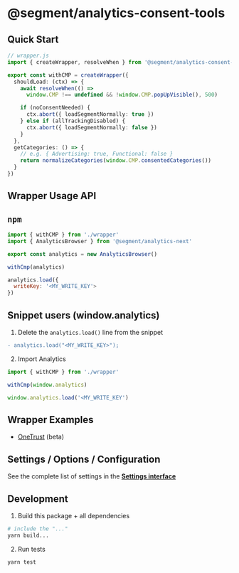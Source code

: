 # @segment/analytics-consent-tools



## Quick Start
```ts
// wrapper.js
import { createWrapper, resolveWhen } from '@segment/analytics-consent-tools'

export const withCMP = createWrapper({
  shouldLoad: (ctx) => {
    await resolveWhen(() => 
      window.CMP !== undefined && !window.CMP.popUpVisible(), 500)

    if (noConsentNeeded) {
      ctx.abort({ loadSegmentNormally: true })
    } else if (allTrackingDisabled) {
      ctx.abort({ loadSegmentNormally: false })
    }
  },
  getCategories: () => { 
    // e.g. { Advertising: true, Functional: false }
    return normalizeCategories(window.CMP.consentedCategories()) 
  }
})
```


## Wrapper Usage API
## `npm`
```js
import { withCMP } from './wrapper'
import { AnalyticsBrowser } from '@segment/analytics-next'

export const analytics = new AnalyticsBrowser()

withCmp(analytics)

analytics.load({
  writeKey: '<MY_WRITE_KEY'>
})

```

## Snippet users (window.analytics)
1. Delete the `analytics.load()` line from the snippet

```diff
- analytics.load("<MY_WRITE_KEY>");
```

2. Import Analytics
```js
import { withCMP } from './wrapper'

withCmp(window.analytics)

window.analytics.load('<MY_WRITE_KEY')
```

## Wrapper Examples
- [OneTrust](../consent-wrapper-onetrust) (beta)

## Settings / Options / Configuration
See the complete list of settings in the **[Settings interface](src/types/settings.ts)**

## Development
1. Build this package + all dependencies
```sh
# include the "..."
yarn build... 
```

2. Run tests
```
yarn test
```



